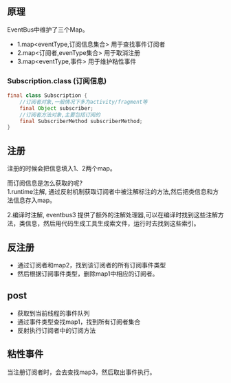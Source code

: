 ## 原理
EventBus中维护了三个Map。   

- 1.map<eventType,订阅信息集合> 用于查找事件订阅者
- 2.map<订阅者,evenType集合> 用于取消注册
- 3.map<eventType,事件> 用于维护粘性事件

### Subscription.class (订阅信息)

```java  
final class Subscription {
	//订阅者对象,一般情况下多为activity/fragment等
    final Object subscriber;
	//订阅者方法对象,主要包括订阅的
    final SubscriberMethod subscriberMethod;
}
```

## 注册

注册的时候会把信息填入1、2两个map。  

而订阅信息是怎么获取的呢?  
1.runtime注解, 通过反射机制获取订阅者中被注解标注的方法,然后把类信息和方法信息存入map。

2.编译时注解, eventbus3 提供了额外的注解处理器,可以在编译时找到这些注解方法，类信息，然后用代码生成工具生成索文件，运行时去找到这些索引。

## 反注册

- 通过订阅者和map2，找到该订阅者的所有订阅事件类型
- 然后根据订阅事件类型，删除map1中相应的订阅者。

## post

- 获取到当前线程的事件队列
- 通过事件类型查找map1，找到所有订阅者集合
- 反射执行订阅者中的订阅方法

## 粘性事件

当注册订阅者时，会去查找map3，然后取出事件执行。
